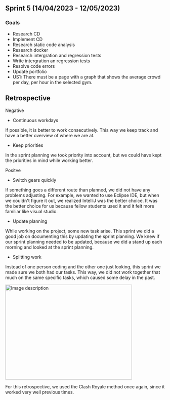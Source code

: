 ## Sprint 5 (14/04/2023 - 12/05/2023)
### Goals
 - Research CD
 - Implement CD
 - Research static code analysis
 - Research docker
 - Research intergration and regression tests
 - Write intergration an regression tests
 - Resolve code errors
 - Update portfolio
 - US1: There must be a page with a graph that shows the average crowd per day, per hour in the selected gym.

## Retrospective 
Negative
- Continuous workdays

If possible, it is better to work consecutively. This way we keep track and have a better overview of where we are at.

- Keep priorities

In the sprint planning we took priority into account, but we could have kept the priorities in mind while working better.

Positve
- Switch gears quickly

If something goes a different route than planned, we did not have any problems adjusting. For example, we wanted to use Eclipse IDE, but when we couldn't figure it out, we realized IntelliJ was the better choice. It was the better choice for us because fellow students used it and it felt more familiar like visual studio.

- Update planning

While working on the project, some new task arise. This sprint we did a good job on documenting this by updating the sprint planning. We knew if our sprint planning needed to be updated, because we did a stand up each morning and looked at the sprint planning. 

- Splitting work

Instead of one person coding and the other one just looking, this sprint we made sure we both had our tasks. This way, we did not work together that much on the same specific tasks, which caused some delay in the past.

<img src="https://github.com/ArthurBrouwersSemester3/Documentation/assets/124791770/0dd34a87-5a2d-49c3-b5dc-15c0ae274f60" alt="Image description" width="400" height="300">

For this retrospective, we used the Clash Royale method once again, since it worked very well previous times.
